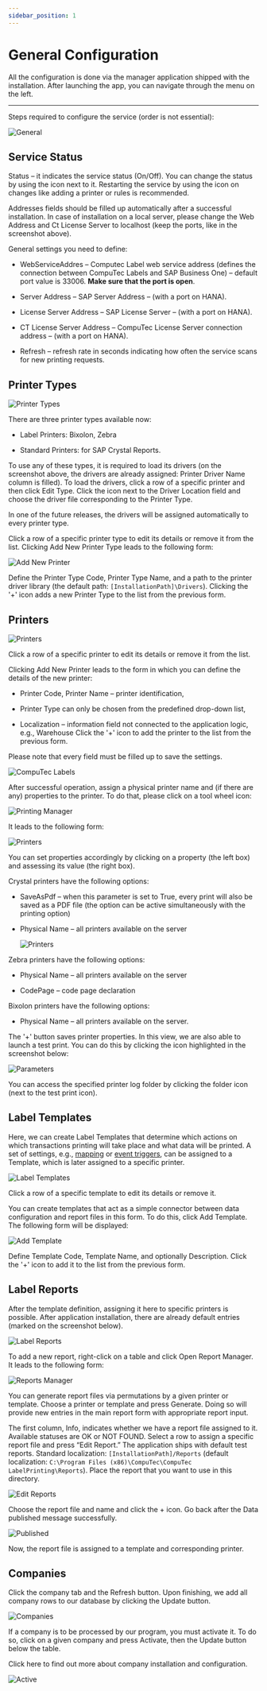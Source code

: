 ```yaml
---
sidebar_position: 1
---
```


# General Configuration

All the configuration is done via the manager application shipped with the installation. After launching the app, you can navigate through the menu on the left.

---

Steps required to configure the service (order is not essential):

![General](./media/general-configuration/ct-labels-general.png)

## Service Status

Status – it indicates the service status (On/Off). You can change the status by using the icon next to it. Restarting the service by using the icon on changes like adding a printer or rules is recommended.

Addresses fields should be filled up automatically after a successful installation. In case of installation on a local server, please change the Web Address and Ct License Server to localhost (keep the ports, like in the screenshot above).

General settings you need to define:

- WebServiceAddres – Computec Label web service address (defines the connection between CompuTec Labels and SAP Business One) – default port value is 33006. **Make sure that the port is open**.

- Server Address – SAP Server Address – (with a port on HANA).

- License Server Address – SAP License Server – (with a port on HANA).

- CT License Server Address – CompuTec License Server connection address – (with a port on HANA).

- Refresh – refresh rate in seconds indicating how often the service scans for new printing requests.

## Printer Types

![Printer Types](./media/general-configuration/printer-types.png)

There are three printer types available now:

- Label Printers: Bixolon, Zebra

- Standard Printers: for SAP Crystal Reports.

To use any of these types, it is required to load its drivers (on the screenshot above, the drivers are already assigned: Printer Driver Name column is filled). To load the drivers, click a row of a specific printer and then click Edit Type. Click the icon next to the Driver Location field and choose the driver file corresponding to the Printer Type.

In one of the future releases, the drivers will be assigned automatically to every printer type.

Click a row of a specific printer type to edit its details or remove it from the list. Clicking Add New Printer Type leads to the following form:

![Add New Printer](./media/general-configuration/add-new-printer-type.png)

Define the Printer Type Code, Printer Type Name, and a path to the printer driver library (the default path: `[InstallationPath]\Drivers`). Clicking the '+' icon adds a new Printer Type to the list from the previous form.

## Printers

![Printers](./media/general-configuration/printers.png)

Click a row of a specific printer to edit its details or remove it from the list.

Clicking Add New Printer leads to the form in which you can define the details of the new printer:

- Printer Code, Printer Name – printer identification,

- Printer Type can only be chosen from the predefined drop-down list,

- Localization – information field not connected to the application logic, e.g., Warehouse Click the '+' icon to add the printer to the list from the previous form.

Please note that every field must be filled up to save the settings.

![CompuTec Labels](./media/general-configuration/add-new-printer.png)

After successful operation, assign a physical printer name and (if there are any) properties to the printer. To do that, please click on a tool wheel icon:

![Printing Manager](./media/general-configuration/printers-configuration.png)

It leads to the following form:

![Printers](./media/general-configuration/printer-parameters.png)

You can set properties accordingly by clicking on a property (the left box) and assessing its value (the right box).

Crystal printers have the following options:

- SaveAsPdf – when this parameter is set to True, every print will also be saved as a PDF file (the option can be active simultaneously with the printing option)

- Physical Name – all printers available on the server

  ![Printers](./media/general-configuration/windows-printers.png)

Zebra printers have the following options:

- Physical Name – all printers available on the server

- CodePage – code page declaration

Bixolon printers have the following options:

- Physical Name – all printers available on the server.

The '+' button saves printer properties. In this view, we are also able to launch a test print. You can do this by clicking the icon highlighted in the screenshot below:

![Parameters](./media/general-configuration/printer-parameters-printer.png)

You can access the specified printer log folder by clicking the folder icon (next to the test print icon).

## Label Templates

Here, we can create Label Templates that determine which actions on which transactions printing will take place and what data will be printed. A set of settings, e.g., [mapping](./company-installation-and-configuration.md#mapping-parameters-view) or [event triggers](./company-installation-and-configuration.md#event-triggers-view), can be assigned to a Template, which is later assigned to a specific printer.

![Label Templates](./media/general-configuration/label-templates.png)

Click a row of a specific template to edit its details or remove it.

You can create templates that act as a simple connector between data configuration and report files in this form. To do this, click Add Template. The following form will be displayed:

![Add Template](./media/general-configuration/add-template.png)

Define Template Code, Template Name, and optionally Description. Click the '+' icon to add it to the list from the previous form.

## Label Reports

After the template definition, assigning it here to specific printers is possible. After application installation, there are already default entries (marked on the screenshot below).

![Label Reports](./media/general-configuration/label-reports.png)

To add a new report, right-click on a table and click Open Report Manager. It leads to the following form:

![Reports Manager](./media/general-configuration/reports-manager.png)

You can generate report files via permutations by a given printer or template. Choose a printer or template and press Generate. Doing so will provide new entries in the main report form with appropriate report input.

The first column, Info, indicates whether we have a report file assigned to it. Available statuses are OK or NOT FOUND. Select a row to assign a specific report file and press “Edit Report.” The application ships with default test reports. Standard localization: `[InstallationPath]/Reports` (default localization: `C:\Program Files (x86)\CompuTec\CompuTec LabelPrinting\Reports`). Place the report that you want to use in this directory.

![Edit Reports](./media/general-configuration/edit-report.png)

Choose the report file and name and click the + icon. Go back after the Data published message successfully.

![Published](./media/general-configuration/published-file.png)

Now, the report file is assigned to a template and corresponding printer.

## Companies

Click the company tab and the Refresh button. Upon finishing, we add all company rows to our database by clicking the Update button.

![Companies](./media/general-configuration/companies-refresh.png)

If a company is to be processed by our program, you must activate it. To do so, click on a given company and press Activate, then the Update button below the table.

Click here to find out more about company installation and configuration.

![Active](./media/general-configuration/activate-company.png)
